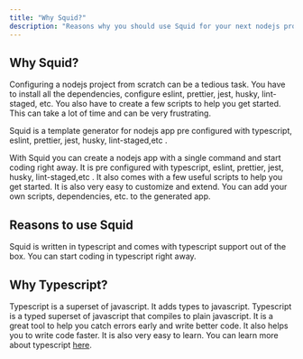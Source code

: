 ```yaml
---
title: "Why Squid?"
description: "Reasons why you should use Squid for your next nodejs project"
---
```


## Why Squid?

Configuring a nodejs project from scratch can be a tedious task. You have to install all the dependencies, configure eslint, prettier, jest, husky, lint-staged, etc. You also have to create a few scripts to help you get started. This can take a lot of time and can be very frustrating.

Squid is a template generator for nodejs app pre configured with typescript, eslint, prettier, jest, husky, lint-staged,etc .

With Squid you can create a nodejs app with a single command and start coding right away. It is pre configured with typescript, eslint, prettier, jest, husky, lint-staged,etc . It also comes with a few useful scripts to help you get started. It is also very easy to customize and extend. You can add your own scripts, dependencies, etc. to the generated app.

## Reasons to use Squid

Squid is written in typescript and comes with typescript support out of the box. You can start coding in typescript right away.

## Why Typescript?

Typescript is a superset of javascript. It adds types to javascript. Typescript is a typed superset of javascript that compiles to plain javascript. It is a great tool to help you catch errors early and write better code. It also helps you to write code faster. It is also very easy to learn. You can learn more about typescript [here](https://www.typescriptlang.org/).
